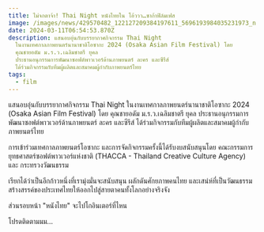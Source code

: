 ```yaml
---
title: ไม่จกตาจ้า! Thai Night หนังไทยใน โอ้ววว…ซาก้าฟิล์มเฟส
image: /images/news/429570482_122127209384197611_5696193984035231973_n.jpg
date: 2024-03-11T06:54:53.870Z
description: แสนอบอุ่นกับบรรยากาศกิจกรรม Thai Night
  ในงานเทศกาลภาพยนตร์นานาชาติโอซากะ 2024 (Osaka Asian Film Festival) โดย
  คุณชายอดัม ม.ร.ว.เฉลิมชาตรี ยุคล
  ประธานอนุกรรมการพัฒนาซอฟต์พาวเวอร์ด้านภาพยนตร์ ละคร และซีรีส์
  ได้ร่วมกิจกรรมกับทีมผู้ผลิตและสมาคมผู้กำกับภาพยนตร์ไทย
tags:
  - film
---
```

แสนอบอุ่นกับบรรยากาศกิจกรรม Thai Night ในงานเทศกาลภาพยนตร์นานาชาติโอซากะ 2024 (Osaka Asian Film Festival) โดย คุณชายอดัม ม.ร.ว.เฉลิมชาตรี ยุคล ประธานอนุกรรมการพัฒนาซอฟต์พาวเวอร์ด้านภาพยนตร์ ละคร และซีรีส์ ได้ร่วมกิจกรรมกับทีมผู้ผลิตและสมาคมผู้กำกับภาพยนตร์ไทย

การเข้าร่วมเทศกาลภาพยนตร์โอซากะ และการจัดกิจกรรมครั้งนี้ได้รับงบสนับสนุนโดย คณะกรรมการยุทธศาสตร์ซอฟต์พาวเวอร์แห่งชาติ (THACCA - Thailand Creative Culture Agency) และ กระทรวงวัฒนธรรม 

เรียกได้ว่าเป็นอีกก้าวหนึ่งที่เรามุ่งมั่นจะสนับสนุน ผลักดันศักยภาพคนไทย และเสน่ห์ที่เป็นวัฒนธรรมสร้างสรรค์ของประเทศไทยให้ออกไปสู่สายตาคนทั้งโลกอย่างจริงจัง

ส่วนรอบหน้า "หนังไทย" จะไปโกอินเตอร์ที่ไหน 

โปรดติดตามมม…

